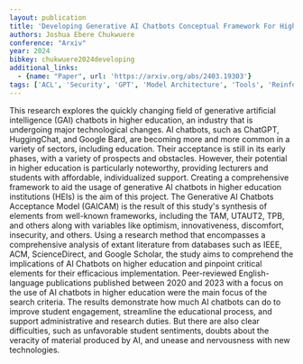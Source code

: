 ```yaml
---
layout: publication
title: 'Developing Generative AI Chatbots Conceptual Framework For Higher Education'
authors: Joshua Ebere Chukwuere
conference: "Arxiv"
year: 2024
bibkey: chukwuere2024developing
additional_links:
  - {name: "Paper", url: 'https://arxiv.org/abs/2403.19303'}
tags: ['ACL', 'Security', 'GPT', 'Model Architecture', 'Tools', 'Reinforcement Learning', 'TACL']
---
```

This research explores the quickly changing field of generative artificial
intelligence (GAI) chatbots in higher education, an industry that is undergoing
major technological changes. AI chatbots, such as ChatGPT, HuggingChat, and
Google Bard, are becoming more and more common in a variety of sectors,
including education. Their acceptance is still in its early phases, with a
variety of prospects and obstacles. However, their potential in higher
education is particularly noteworthy, providing lecturers and students with
affordable, individualized support. Creating a comprehensive framework to aid
the usage of generative AI chatbots in higher education institutions (HEIs) is
the aim of this project. The Generative AI Chatbots Acceptance Model (GAICAM)
is the result of this study's synthesis of elements from well-known frameworks,
including the TAM, UTAUT2, TPB, and others along with variables like optimism,
innovativeness, discomfort, insecurity, and others. Using a research method
that encompasses a comprehensive analysis of extant literature from databases
such as IEEE, ACM, ScienceDirect, and Google Scholar, the study aims to
comprehend the implications of AI Chatbots on higher education and pinpoint
critical elements for their efficacious implementation. Peer-reviewed
English-language publications published between 2020 and 2023 with a focus on
the use of AI chatbots in higher education were the main focus of the search
criteria. The results demonstrate how much AI chatbots can do to improve
student engagement, streamline the educational process, and support
administrative and research duties. But there are also clear difficulties, such
as unfavorable student sentiments, doubts about the veracity of material
produced by AI, and unease and nervousness with new technologies.
